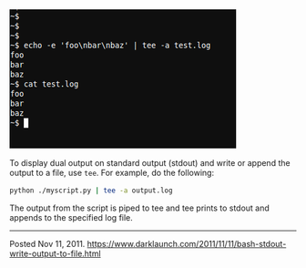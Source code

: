 <img alt="" src="/img/uploads/2011-11/bash-write-stdout-to-file-using-tee.png" />

To display dual output on standard output (stdout) and write or append the output to a file, use `tee`. For example, do the following:

```sh
python ./myscript.py | tee -a output.log
```

The output from the script is piped to tee and tee prints to stdout and appends to the specified log file.

---


Posted Nov 11, 2011.
https://www.darklaunch.com/2011/11/11/bash-stdout-write-output-to-file.html